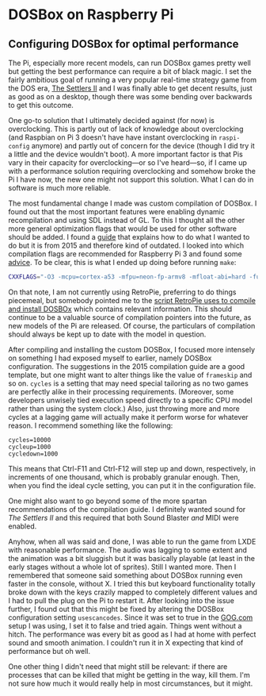 # DOSBox on Raspberry Pi
## Configuring DOSBox for optimal performance

The Pi, especially more recent models, can run DOSBox games pretty well but
getting the best performance can require a bit of black magic. I set the
fairly ambitious goal of running a very popular real-time strategy game from
the DOS era, [The Settlers II](https://en.wikipedia.org/wiki/The_Settlers_II)
and I was finally able to get decent results, just as good as on a desktop,
though there was some bending over backwards to get this outcome.

One go-to solution that I ultimately decided against (for now) is
overclocking. This is partly out of lack of knowledge about overclocking (and
Raspbian on Pi 3 doesn't have have instant overclocking in `raspi-config`
anymore) and partly out of concern for the device (though I did try it a
little and the device wouldn't boot). A more important factor is that Pis vary
in their capacity for overclocking—or so I've heard—so, if I came up with a
performance solution requiring overclocking and somehow broke the Pi I have
now, the new one might not support this solution. What I can do in software is
much more reliable.

The most fundamental change I made was custom compilation of DOSBox. I found
out that the most important features were enabling dynamic recompilation and
using SDL instead of GL. To this I thought all the other more general
optimization flags that would be used for other software should be added. I
found a [guide](https://www.raspberrypi.org/forums/viewtopic.php?t=95421) that
explains how to do what I wanted to do but it is from 2015 and therefore kind
of outdated. I looked into which compilation flags are recommended for
Raspberry Pi 3 and found some
[advice](https://www.raspberrypi.org/forums/viewtopic.php?t=144115). To be
clear, this is what I ended up doing before running `make`:

```bash
CXXFLAGS="-O3 -mcpu=cortex-a53 -mfpu=neon-fp-armv8 -mfloat-abi=hard -funsafe-math-optimizations" ./configure --disable-opengl
```

On that note, I am not currently using RetroPie, preferring to do things
piecemeal, but somebody pointed me to the [script RetroPie uses to compile and
install
DOSBOx](https://github.com/RetroPie/RetroPie-Setup/blob/master/scriptmodules/emulators/dosbox.sh)
which contains relevant information. This should continue to be a valuable
source of compilation pointers into the future, as new models of the Pi are
released. Of course, the particulars of compilation should always be kept up
to date with the model in question.

After compiling and installing the custom DOSBox, I focused more intensely on
something I had exposed myself to earlier, namely DOSBox configuration. The
suggestions in the 2015 compilation guide are a good template, but one might
want to alter things like the value of `frameskip` and so on. `cycles` is a
setting that may need special tailoring as no two games are perfectly alike in
their processing requirements. (Moreover, some developers unwisely tied
execution speed directly to a specific CPU model rather than using the system
clock.) Also, just throwing more and more cycles at a lagging game will
actually make it perform worse for whatever reason. I recommend something like
the following:

```
cycles=10000
cycleup=1000
cycledown=1000
```

This means that Ctrl-F11 and Ctrl-F12 will step up and down, respectively, in
increments of one thousand, which is probably granular enough. Then, when you
find the ideal cycle setting, you can put it in the configuration file.

One might also want to go beyond some of the more spartan recommendations of
the compilation guide. I definitely wanted sound for *The Settlers II* and
this required that both Sound Blaster *and* MIDI were enabled.

Anyhow, when all was said and done, I was able to run the game from LXDE with
reasonable performance. The audio was lagging to some extent and the animation
was a bit sluggish but it was basically playable (at least in the early stages
without a whole lot of sprites). Still I wanted more. Then I remembered that
someone said something about DOSBox running even faster in the console,
without X. I tried this but keyboard functionality totally broke down with the
keys crazily mapped to completely different values and I had to pull the plug
on the Pi to restart it. After looking into the issue further, I found out
that this might be fixed by altering the DOSBox configuration setting
`usescancodes`. Since it was set to true in the [GOG.com](https://www.gog.com)
setup I was using, I set it to false and tried again. Things went without a
hitch. The performance was every bit as good as I had at home with perfect
sound and smooth animation. I couldn't run it in X expecting that kind of
performance but oh well.

One other thing I didn't need that might still be relevant: if there are
processes that can be killed that might be getting in the way, kill them. I'm
not sure how much it would really help in most circumstances, but it might.
